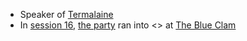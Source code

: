 - Speaker of [Termalaine](/pages/termalaine)
- In [session 16](/pages/session-16), [the party](/pages/party) ran into <> at [The Blue Clam](/pages/the-blue-clam)

